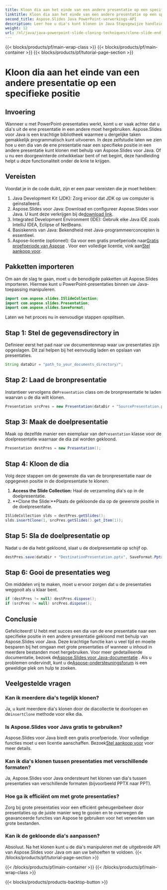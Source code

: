 ```yaml
---
title: Kloon dia aan het einde van een andere presentatie op een specifieke positie
linktitle: Kloon dia aan het einde van een andere presentatie op een specifieke positie
second_title: Aspose.Slides Java PowerPoint-verwerkings-API
description: Leer hoe u dia's kunt klonen in Java Stapsgewijze handleiding voor het gebruik van Aspose.Slides voor Java om dia's van de ene PowerPoint-presentatie naar de andere te klonen.
weight: 12
url: /nl/java/java-powerpoint-slide-cloning-techniques/clone-slide-end-another-specific-position-powerpoint/
---
```


{{< blocks/products/pf/main-wrap-class >}}
{{< blocks/products/pf/main-container >}}
{{< blocks/products/pf/tutorial-page-section >}}

# Kloon dia aan het einde van een andere presentatie op een specifieke positie

## Invoering
Wanneer u met PowerPoint-presentaties werkt, komt u er vaak achter dat u dia's uit de ene presentatie in een andere moet hergebruiken. Aspose.Slides voor Java is een krachtige bibliotheek waarmee u dergelijke taken gemakkelijk programmatisch kunt uitvoeren. In deze zelfstudie laten we zien hoe u een dia van de ene presentatie naar een specifieke positie in een andere presentatie kunt klonen met behulp van Aspose.Slides voor Java. Of u nu een doorgewinterde ontwikkelaar bent of net begint, deze handleiding helpt u deze functionaliteit onder de knie te krijgen.
## Vereisten
Voordat je in de code duikt, zijn er een paar vereisten die je moet hebben:
1. Java Development Kit (JDK): Zorg ervoor dat JDK op uw computer is geïnstalleerd.
2.  Aspose.Slides voor Java: Download en configureer Aspose.Slides voor Java. U kunt deze verkrijgen bij de[download link](https://releases.aspose.com/slides/java/).
3. Integrated Development Environment (IDE): Gebruik elke Java IDE zoals IntelliJ IDEA, Eclipse of NetBeans.
4. Basiskennis van Java: Bekendheid met Java-programmeerconcepten is essentieel.
5.  Aspose-licentie (optioneel): Ga voor een gratis proefperiode naar[Gratis proefperiode van Aspose](https://releases.aspose.com/) . Voor een volledige licentie, vink aan[Stel aankoop voor](https://purchase.aspose.com/buy).
## Pakketten importeren
Om aan de slag te gaan, moet u de benodigde pakketten uit Aspose.Slides importeren. Hiermee kunt u PowerPoint-presentaties binnen uw Java-toepassing manipuleren.
```java
import com.aspose.slides.ISlideCollection;
import com.aspose.slides.Presentation;
import com.aspose.slides.SaveFormat;

```

Laten we het proces nu in eenvoudige stappen opsplitsen.
## Stap 1: Stel de gegevensdirectory in
Definieer eerst het pad naar uw documentenmap waar uw presentaties zijn opgeslagen. Dit zal helpen bij het eenvoudig laden en opslaan van presentaties.
```java
String dataDir = "path_to_your_documents_directory/";
```
## Stap 2: Laad de bronpresentatie
 Instantieer vervolgens de`Presentation` class om de bronpresentatie te laden waarvan u de dia wilt klonen.
```java
Presentation srcPres = new Presentation(dataDir + "SourcePresentation.pptx");
```
## Stap 3: Maak de doelpresentatie
 Maak op dezelfde manier een exemplaar van de`Presentation` klasse voor de doelpresentatie waarnaar de dia zal worden gekloond.
```java
Presentation destPres = new Presentation();
```
## Stap 4: Kloon de dia
Volg deze stappen om de gewenste dia van de bronpresentatie naar de opgegeven positie in de doelpresentatie te klonen:
1. **Access the Slide Collection:** Haal de verzameling dia's op in de doelpresentatie.
2. **Clone the Slide:**Plaats de gekloonde dia op de gewenste positie in de doelpresentatie.
```java
ISlideCollection slds = destPres.getSlides();
slds.insertClone(1, srcPres.getSlides().get_Item(1));
```
## Stap 5: Sla de doelpresentatie op
Nadat u de dia hebt gekloond, slaat u de doelpresentatie op schijf op.
```java
destPres.save(dataDir + "DestinationPresentation.pptx", SaveFormat.Pptx);
```
## Stap 6: Gooi de presentaties weg
Om middelen vrij te maken, moet u ervoor zorgen dat u de presentaties weggooit als u klaar bent.
```java
if (destPres != null) destPres.dispose();
if (srcPres != null) srcPres.dispose();
```

## Conclusie
Gefeliciteerd! U hebt met succes een dia van de ene presentatie naar een specifieke positie in een andere presentatie gekloond met behulp van Aspose.Slides voor Java. Deze krachtige functie kan u veel tijd en moeite besparen bij het omgaan met grote presentaties of wanneer u inhoud in meerdere bestanden moet hergebruiken.
 Voor meer gedetailleerde documentatie, bezoek de[Aspose.Slides voor Java-documentatie](https://reference.aspose.com/slides/java/) . Als u problemen ondervindt, kunt u de[Aspose-ondersteuningsforum](https://forum.aspose.com/c/slides/11) is een geweldige plek om hulp te zoeken.
## Veelgestelde vragen
### Kan ik meerdere dia's tegelijk klonen?
 Ja, u kunt meerdere dia's klonen door de diacollectie te doorlopen en de`insertClone` methode voor elke dia.
### Is Aspose.Slides voor Java gratis te gebruiken?
Aspose.Slides voor Java biedt een gratis proefperiode. Voor volledige functies moet u een licentie aanschaffen. Bezoek[Stel aankoop voor](https://purchase.aspose.com/buy) voor meer details.
### Kan ik dia's klonen tussen presentaties met verschillende formaten?
Ja, Aspose.Slides voor Java ondersteunt het klonen van dia's tussen presentaties van verschillende formaten (bijvoorbeeld PPTX naar PPT).
### Hoe ga ik efficiënt om met grote presentaties?
Zorg bij grote presentaties voor een efficiënt geheugenbeheer door presentaties op de juiste manier weg te gooien en te overwegen de geavanceerde functies van Aspose te gebruiken voor het verwerken van grote bestanden.
### Kan ik de gekloonde dia's aanpassen?
Absoluut. Na het klonen kunt u de dia's manipuleren met de uitgebreide API van Aspose.Slides voor Java om aan uw behoeften te voldoen.
{{< /blocks/products/pf/tutorial-page-section >}}

{{< /blocks/products/pf/main-container >}}
{{< /blocks/products/pf/main-wrap-class >}}

{{< blocks/products/products-backtop-button >}}
